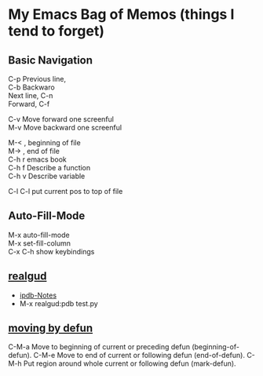 # My Emacs Bag of Memos (things I tend to forget)

## Basic Navigation 

C-p Previous line,   
C-b Backwaro  
Next line, C-n  
Forward, C-f  

C-v	Move forward one screenful  
M-v	Move backward one screenful  

M-< , beginning of file  
M-> , end of file  
C-h r emacs book  
C-h f	Describe a function  
C-h v	Describe variable  

C-l C-l put current pos to top of file

##  Auto-Fill-Mode
M-x auto-fill-mode  
M-x set-fill-column  
C-x C-h show keybindings  

## [realgud]("https://github.com/realgud/realgud")

* [ipdb-Notes](https://github.com/realgud/realgud/wiki/ipdb-notes)
* M-x realgud:pdb test.py

## [moving by defun](https://www.gnu.org/software/emacs/manual/html_node/emacs/Moving-by-Defuns.html)

C-M-a     Move to beginning of current or preceding defun (beginning-of-defun).
C-M-e     Move to end of current or following defun (end-of-defun).
C-M-h     Put region around whole current or following defun (mark-defun). 
